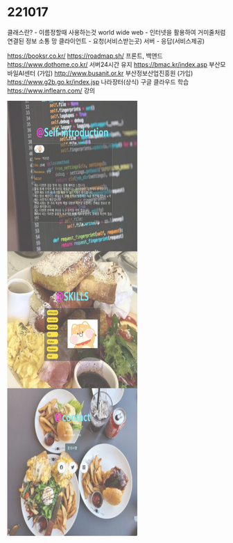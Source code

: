 # 221017
클래스란? - 이름정할때 사용하는것
world wide web - 인터넷을 활용하여 거미줄처럼 연결된 정보 소통 망
클라이언트 - 요청(서비스받는곳)
서버 - 응답(서비스제공)


https://booksr.co.kr/ 
https://roadmap.sh/ 프론트, 백앤드
https://www.dothome.co.kr/ 서버24시간 유지
https://bmac.kr/index.asp 부산모바일AI센터 (가입)
http://www.busanit.or.kr 부산정보산업진흥원 (가입)
https://www.g2b.go.kr/index.jsp 나라장터(상식)
구글 클라우드 학습
https://www.inflearn.com/ 강의

<img src="웹 캡처_25-11-2022_15930_packsunjun.github.io.jpeg" width="300" height="1000">
